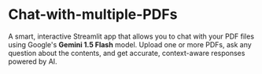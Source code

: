# Chat-with-multiple-PDFs
A smart, interactive Streamlit app that allows you to chat with your PDF files using Google's **Gemini 1.5 Flash** model. Upload one or more PDFs, ask any question about the contents, and get accurate, context-aware responses powered by AI.
